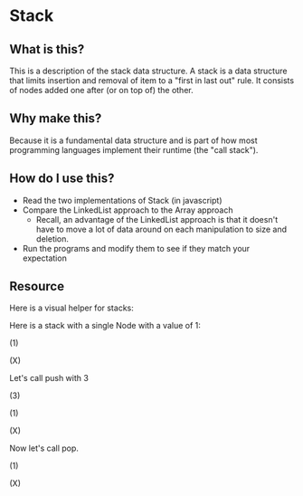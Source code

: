 # Stack

## What is this?

This is a description of the stack data structure. A stack is a data structure that limits insertion and removal of item to a "first in last out" rule. It consists of nodes added one after (or on top of) the other. 

## Why make this?

Because it is a fundamental data structure and is part of how most programming languages implement their runtime (the "call stack").

## How do I use this?

- Read the two implementations of Stack (in javascript)
- Compare the LinkedList approach to the Array approach
	- Recall, an advantage of the LinkedList approach is that it doesn't have to move a lot of data around on each manipulation to size and deletion.
- Run the programs and modify them to see if they match your expectation

## Resource

Here is a visual helper for stacks:

Here is a stack with a single Node with a value of 1:


(1)


(X)

Let's call push with 3

(3)

(1)

(X)

Now let's call pop.

(1)

(X)
